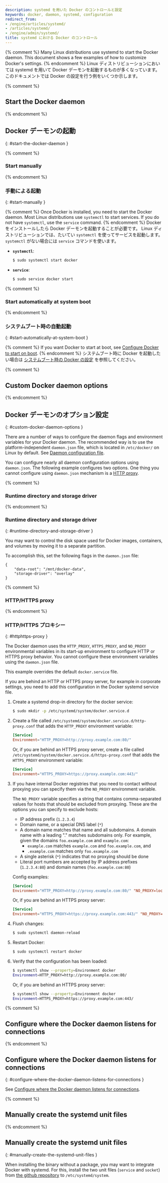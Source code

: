 ```yaml
---
description: systemd を用いた Docker のコントロールと設定
keywords: docker, daemon, systemd, configuration
redirect_from:
- /engine/articles/systemd/
- /articles/systemd/
- /engine/admin/systemd/
title: systemd における Docker のコントロール
---
```


{% comment %}
Many Linux distributions use systemd to start the Docker daemon. This document
shows a few examples of how to customize Docker's settings.
{% endcomment %}
Linux ディストリビューションにおいては systemd を用いて Docker デーモンを起動するものが多くなっています。
このドキュメントでは Docker の設定を行う例をいくつか示します。

{% comment %}
## Start the Docker daemon
{% endcomment %}
## Docker デーモンの起動
{: #start-the-docker-daemon }

{% comment %}
### Start manually
{% endcomment %}
### 手動による起動
{: #start-manually }

{% comment %}
Once Docker is installed, you need to start the Docker daemon.
Most Linux distributions use `systemctl` to start services. If you
do not have `systemctl`, use the `service` command.
{% endcomment %}
Docker をインストールしたら Docker デーモンを起動することが必要です。
Linux ディストリビューションでは、たいてい `systemctl` を使ってサービスを起動します。
`systemctl` がない場合には `service` コマンドを使います。

- **`systemctl`**:

  ```bash
  $ sudo systemctl start docker
  ```

- **`service`**:

  ```bash
  $ sudo service docker start
  ```

{% comment %}
### Start automatically at system boot
{% endcomment %}
### システムブート時の自動起動
{: #start-automatically-at-system-boot }

{% comment %}
If you want Docker to start at boot, see
[Configure Docker to start on boot](/install/linux/linux-postinstall.md/#configure-docker-to-start-on-boot).
{% endcomment %}
システムブート時に Docker を起動したい場合は
[システムブート時の Docker の設定](/install/linux/linux-postinstall.md/#configure-docker-to-start-on-boot) を参照してください。

{% comment %}
## Custom Docker daemon options
{% endcomment %}
## Docker デーモンのオプション設定
{: #custom-docker-daemon-options }

There are a number of ways to configure the daemon flags and environment variables
for your Docker daemon. The recommended way is to use the platform-independent
`daemon.json` file, which is located in `/etc/docker/` on Linux by default. See
[Daemon configuration file](/engine/reference/commandline/dockerd.md/#daemon-configuration-file).

You can configure nearly all daemon configuration options using `daemon.json`. The following
example configures two options. One thing you cannot configure using `daemon.json` mechanism is
a [HTTP proxy](#http-proxy).

{% comment %}
### Runtime directory and storage driver
{% endcomment %}
### Runtime directory and storage driver
{: #runtime-directory-and-storage-driver }

You may want to control the disk space used for Docker images, containers,
and volumes by moving it to a separate partition.

To accomplish this, set the following flags in the `daemon.json` file:

```none
{
    "data-root": "/mnt/docker-data",
    "storage-driver": "overlay"
}
```

{% comment %}
### HTTP/HTTPS proxy
{% endcomment %}
### HTTP/HTTPS プロキシー
{: #httphttps-proxy }

The Docker daemon uses the `HTTP_PROXY`, `HTTPS_PROXY`, and `NO_PROXY` environmental variables in
its start-up environment to configure HTTP or HTTPS proxy behavior. You cannot configure
these environment variables using the `daemon.json` file.

This example overrides the default `docker.service` file.

If you are behind an HTTP or HTTPS proxy server, for example in corporate settings,
you need to add this configuration in the Docker systemd service file.

1.  Create a systemd drop-in directory for the docker service:

    ```bash
    $ sudo mkdir -p /etc/systemd/system/docker.service.d
    ```

2.  Create a file called `/etc/systemd/system/docker.service.d/http-proxy.conf`
    that adds the `HTTP_PROXY` environment variable:

    ```conf
    [Service]
    Environment="HTTP_PROXY=http://proxy.example.com:80/"
    ```

    Or, if you are behind an HTTPS proxy server, create a file called
    `/etc/systemd/system/docker.service.d/https-proxy.conf`
    that adds the `HTTPS_PROXY` environment variable:

    ```conf
    [Service]
    Environment="HTTPS_PROXY=https://proxy.example.com:443/"
    ```

3.  If you have internal Docker registries that you need to contact without
    proxying you can specify them via the `NO_PROXY` environment variable.

    The `NO_PROXY` variable specifies a string that contains comma-separated
    values for hosts that should be excluded from proxying. These are the
    options you can specify to exclude hosts:
    * IP address prefix (`1.2.3.4`)
    * Domain name, or a special DNS label (`*`)
    * A domain name matches that name and all subdomains. A domain name with
      a leading "." matches subdomains only. For example, given the domains
      `foo.example.com` and `example.com`:
      * `example.com` matches `example.com` and `foo.example.com`, and
      * `.example.com` matches only `foo.example.com`
    * A single asterisk (`*`) indicates that no proxying should be done
    * Literal port numbers are accepted by IP address prefixes (`1.2.3.4:80`)
      and domain names (`foo.example.com:80`)

    Config examples:

    ```conf
    [Service]
    Environment="HTTP_PROXY=http://proxy.example.com:80/" "NO_PROXY=localhost,127.0.0.1,docker-registry.example.com,.corp"
    ```

    Or, if you are behind an HTTPS proxy server:

    ```conf
    [Service]
    Environment="HTTPS_PROXY=https://proxy.example.com:443/" "NO_PROXY=localhost,127.0.0.1,docker-registry.example.com,.corp"
    ```

4.  Flush changes:

    ```bash
    $ sudo systemctl daemon-reload
    ```

5.  Restart Docker:

    ```bash
    $ sudo systemctl restart docker
    ```

6.  Verify that the configuration has been loaded:

    ```bash
    $ systemctl show --property=Environment docker
    Environment=HTTP_PROXY=http://proxy.example.com:80/
    ```

    Or, if you are behind an HTTPS proxy server:

    ```bash
    $ systemctl show --property=Environment docker
    Environment=HTTPS_PROXY=https://proxy.example.com:443/
    ```

{% comment %}
## Configure where the Docker daemon listens for connections
{% endcomment %}
## Configure where the Docker daemon listens for connections
{: #configure-where-the-docker-daemon-listens-for-connections }

See
[Configure where the Docker daemon listens for connections](/install/linux/linux-postinstall.md#control-where-the-docker-daemon-listens-for-connections).

{% comment %}
## Manually create the systemd unit files
{% endcomment %}
## Manually create the systemd unit files
{: #manually-create-the-systemd-unit-files }

When installing the binary without a package, you may want
to integrate Docker with systemd. For this, install the two unit files
(`service` and `socket`) from [the github
repository](https://github.com/moby/moby/tree/master/contrib/init/systemd)
to `/etc/systemd/system`.
